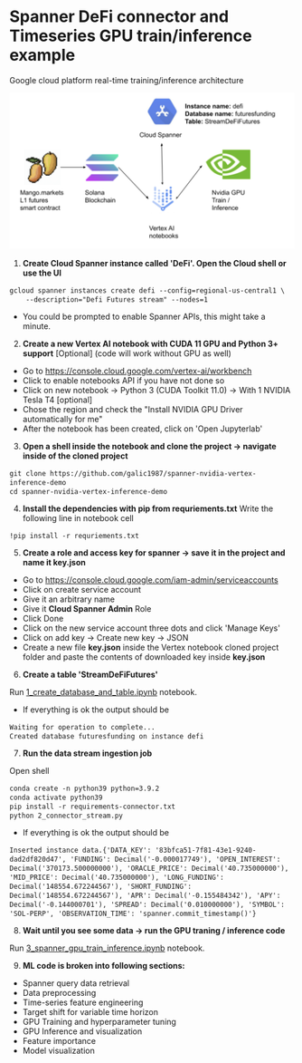 # Spanner DeFi connector and Timeseries GPU train/inference example

Google cloud platform real-time training/inference architecture

![GCP architecture](archi.png)


1) **Create Cloud Spanner instance called 'DeFi'. Open the Cloud shell or use the UI**
```shell
gcloud spanner instances create defi --config=regional-us-central1 \
    --description="Defi Futures stream" --nodes=1
```
- You could be prompted to enable Spanner APIs, this might take a minute.

2) **Create a new Vertex AI notebook with CUDA 11 GPU and Python 3+ support** [Optional] (code will work without GPU as well)
- Go to https://console.cloud.google.com/vertex-ai/workbench
- Click to enable notebooks API if you have not done so 
- Click on new notebook -> Python 3 (CUDA Toolkit 11.0) -> With 1 NVIDIA Tesla T4 [optional]
- Chose the region and check the "Install NVIDIA GPU Driver automatically for me"
- After the notebook has been created, click on 'Open Jupyterlab'
3) **Open a shell inside the notebook and clone the project -> navigate inside of the cloned project**
```shell
git clone https://github.com/galic1987/spanner-nvidia-vertex-inference-demo
cd spanner-nvidia-vertex-inference-demo

```

4) **Install the dependencies with pip from requriements.txt** Write the following line in notebook cell
```shell
!pip install -r requriements.txt
```

5) **Create a role and access key for spanner -> save it in the project and name it key.json**
- Go to https://console.cloud.google.com/iam-admin/serviceaccounts
- Click on create service account 
- Give it an arbitrary name
- Give it **Cloud Spanner Admin** Role
- Click Done
- Click on the new service account three dots and click 'Manage Keys'
- Click on add key -> Create new key -> JSON
- Create a new file **key.json** inside the Vertex notebook cloned project folder and paste the contents of downloaded key inside **key.json**

6) **Create a table 'StreamDeFiFutures'**

Run [1_create_database_and_table.ipynb](1_create_database_and_table.ipynb) notebook.

- If everything is ok the output should be 
``` 
Waiting for operation to complete...
Created database futuresfunding on instance defi
```
7) **Run the data stream ingestion job**

Open shell 
```shell 
conda create -n python39 python=3.9.2
conda activate python39
pip install -r requirements-connector.txt
python 2_connector_stream.py

```

- If everything is ok the output should be 
```
Inserted instance data.{'DATA_KEY': '83bfca51-7f81-43e1-9240-dad2df820d47', 'FUNDING': Decimal('-0.000017749'), 'OPEN_INTEREST': Decimal('370173.500000000'), 'ORACLE_PRICE': Decimal('40.735000000'), 'MID_PRICE': Decimal('40.735000000'), 'LONG_FUNDING': Decimal('148554.672244567'), 'SHORT_FUNDING': Decimal('148554.672244567'), 'APR': Decimal('-0.155484342'), 'APY': Decimal('-0.144000701'), 'SPREAD': Decimal('0.010000000'), 'SYMBOL': 'SOL-PERP', 'OBSERVATION_TIME': 'spanner.commit_timestamp()'}

```

8) **Wait until you see some data -> run the GPU traning / inference code**

Run [3_spanner_gpu_train_inference.ipynb](3_spanner_gpu_train_inference.ipynb) notebook.

9) **ML code is broken into following sections:**
- Spanner query data retrieval
- Data preprocessing 
- Time-series feature engineering 
- Target shift for variable time horizon 
- GPU Training and hyperparameter tuning 
- GPU Inference and visualization
- Feature importance 
- Model visualization 